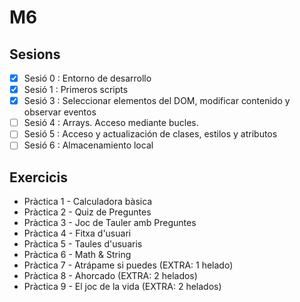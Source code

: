 # M6 
## Sesions
- [x] Sesió 0 : Entorno de desarrollo
- [x] Sesió 1 : Primeros scripts
- [x] Sesió 3 : Seleccionar elementos del DOM, modificar contenido y observar eventos
- [ ] Sesió 4 : Arrays. Acceso mediante bucles.
- [ ] Sesió 5 : Acceso y actualización de clases, estilos y atributos 
- [ ] Sesió 6 : Almacenamiento local

## Exercicis
  - Pràctica 1 - Calculadora bàsica
  - Pràctica 2 - Quiz de Preguntes
  - Pràctica 3 - Joc de Tauler amb Preguntes
  - Pràctica 4 - Fitxa d'usuari
  - Pràctica 5 - Taules d'usuaris
  - Pràctica 6 - Math & String
  - Pràctica 7 - Atrápame si puedes (EXTRA: 1 helado)
  - Pràctica 8 - Ahorcado (EXTRA: 2 helados)
  - Pràctica 9 - El joc de la vida (EXTRA: 2 helados)
